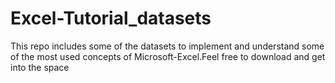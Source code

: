 # Excel-Tutorial_datasets
This repo includes some of the datasets to implement and understand some of the most used concepts of Microsoft-Excel.Feel free to download and get into the
space
